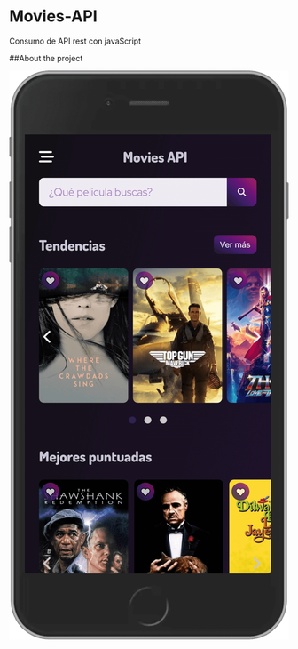 # Movies-API
Consumo de API rest con javaScript


##About the project

<img src='./movie-api-server-readme.png'>


